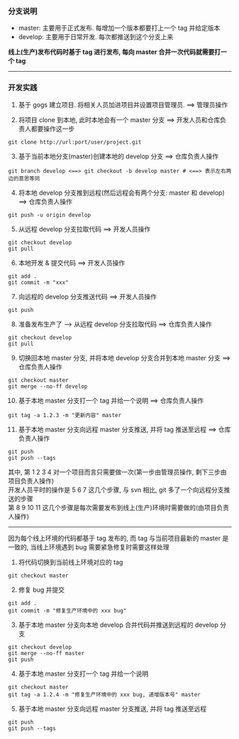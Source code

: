 ### 分支说明

+ master: 主要用于正式发布. 每增加一个版本都要打上一个 tag 并给定版本
+ develop: 主要用于日常开发. 每次都推送到这个分支上来

**线上(生产)发布代码时基于 tag 进行发布, 每向 master 合并一次代码就需要打一个 tag**


-----


### 开发实践

1. 基于 gogs 建立项目. 将相关人员加进项目并设置项目管理员. ==> 管理员操作

2. 将项目 clone 到本地, 此时本地会有一个 master 分支 ==> 开发人员和仓库负责人都要操作这一步
```
git clone http://url:port/user/project.git
```

3. 基于当前本地分支(master)创建本地的 develop 分支 ==> 仓库负责人操作
```
git branch develop <==> git checkout -b develop master # <==> 表示左右两边的意思等同
```

4. 将本地 develop 分支推到远程(然后远程会有两个分支: master 和 develop) ==> 仓库负责人操作
```
git push -u origin develop
```

5. 从远程 develop 分支拉取代码 ==> 开发人员操作
```
git checkout develop
git pull
```

6. 本地开发 & 提交代码 ==> 开发人员操作
```
git add . 
git commit -m "xxx"
```

7. 向远程的 develop 分支推送代码 ==> 开发人员操作
```
git push
```

8. 准备发布生产了 --> 从远程 develop 分支拉取代码 ==> 仓库负责人操作
```
git checkout develop
git pull
```

9. 切换回本地 master 分支, 并将本地 develop 分支合并到本地 master 分支 ==> 仓库负责人操作
```
git checkout master
git merge --no-ff develop
```

10. 基于本地 master 分支打一个 tag 并给一个说明 ==> 仓库负责人操作
```
git tag -a 1.2.3 -m "更新内容" master
```

11. 基于本地 master 分支向远程 master 分支推送, 并将 tag 推送至远程 ==> 仓库负责人操作
```
git push
git push --tags
```

其中, 第 1 2 3 4 对一个项目而言只需要做一次(第一步由管理员操作, 剩下三步由项目负责人操作)  
开发人员平时的操作是 5 6 7 这几个步骤, 与 svn 相比, git 多了一个向远程分支推送的步骤  
第 8 9 10 11 这几个步骤是每次需要发布到线上(生产)环境时需要做的(由项目负责人操作)


-----


因为每个线上环境的代码都基于 tag 发布的, 而 tag 与当前项目最新的 master 是一致的, 当线上环境遇到 bug 需要紧急修复时需要这样处理

1. 将代码切换到当前线上环境对应的 tag
```
git checkout master
```

2. 修复 bug 并提交
```
git add .
git commit -m "修复生产环境中的 xxx bug"
```

3. 基于本地 master 分支向本地 develop 合并代码并推送到远程的 develop 分支
```
git checkout develop
git merge --no-ff master
git push
```

4. 基于本地 master 分支打一个 tag 并给一个说明
```
git checkout master
git tag -a 1.2.4 -m "修复生产环境中的 xxx bug, 递增版本号" master
```

5. 基于本地 master 分支向远程 master 分支推送, 并将 tag 推送至远程
```
git push
git push --tags
```
